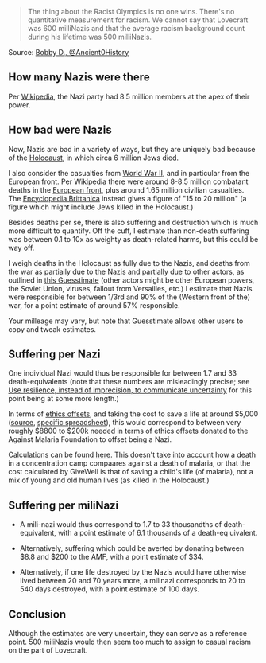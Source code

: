 > The thing about the Racist Olympics is no one wins. There's no quantitative measurement for racism. We cannot say that Lovecraft was 600 milliNazis and that the average racism background count during his lifetime was 500 milliNazis. 

Source: [Bobby D., @Ancient0History](https://twitter.com/Ancient0History/status/1430860119605137408)

## How many Nazis were there
Per [Wikipedia](https://en.wikipedia.org/wiki/Nazi_Party), the Nazi party had 8.5 million members at the apex of their power.

## How bad were Nazis
Now, Nazis are bad in a variety of ways, but they are uniquely bad because of the [Holocaust](https://en.wikipedia.org/wiki/The_Holocaust), in which circa 6 million Jews died. 

I also consider the casualties from [World War II](https://en.wikipedia.org/wiki/World_War_II_casualties), and in particular from the European front. Per Wikipedia there were around 8-8.5 million combatant deaths in the [European front](https://en.wikipedia.org/wiki/Western_Front_(World_War_II)), plus around 1.65 million civilian casualties. The [Encyclopedia Brittanica](https://www.britannica.com/topic/history-of-Europe/The-blast-of-World-War-II) instead gives a figure of "15 to 20 million" (a figure which might include Jews killed in the Holocaust.)

Besides deaths per se, there is also suffering and destruction which is much more difficult to quantify. Off the cuff, I estimate than non-death suffering was between 0.1 to 10x as weighty as death-related harms, but this could be way off.

I weigh deaths in the Holocaust as fully due to the Nazis, and deaths from the war as partially due to the Nazis and partially due to other actors, as outlined in [this Guesstimate](https://www.getguesstimate.com/models/19203) (other actors might be other European powers, the Soviet Union, viruses, fallout from Versailles, etc.) I estimate that Nazis were responsible for between 1/3rd and 90% of the (Western front of the) war, for a point estimate of around 57% responsible. 

Your milleage may vary, but note that Guesstimate allows other users to copy and tweak estimates.

## Suffering per Nazi

One individual Nazi would thus be responsible for between 1.7 and 33 death-equivalents (note that these numbers are misleadingly precise; see [Use resilience, instead of imprecision, to communicate uncertainty](https://forum.effectivealtruism.org/posts/m65R6pAAvd99BNEZL/use-resilience-instead-of-imprecision-to-communicate) for this point being at some more length.)

In terms of [ethics offsets](https://slatestarcodex.com/2015/01/04/ethics-offsets/), and taking the cost to save a life at around $5,000 ([source](https://www.givewell.org/how-we-work/our-criteria/cost-effectiveness/cost-effectiveness-models), [specific spreadsheet](https://docs.google.com/spreadsheets/d/11HsJLpq0Suf3SK_PmzzWpK1tr_BTd364j0l3xVvSCQw/edit#gid=1364064522)), this would correspond to between very roughly $8800 to $200k needed in terms of ethics offsets donated to the Against Malaria Foundation to offset being a Nazi.

Calculations can be found [here](https://www.getguesstimate.com/models/19203). This doesn't take into account how a death in a concentration camp compaares against a death of malaria, or that the cost calculated by GiveWell is that of saving a child's life (of malaria), not a mix of young and old human lives (as killed in the Holocaust.)

## Suffering per miliNazi

- A mili-nazi would thus correspond to 1.7 to 33 thousandths of death-equivalent, with a point estimate of 6.1 thousands of a death-eq	uivalent.

- Alternatively, suffering which could be averted by donating between $8.8 and $200 to the AMF, with a point estimate of $34.  

- Alternatively, if one life destroyed by the Nazis would have otherwise lived between 20 and 70 years more, a milinazi corresponds to 20 to 540 days destroyed, with a point estimate of 100 days. 

## Conclusion

Although the estimates are very uncertain, they can serve as a reference point. 500 miliNazis would then seem too much to assign to casual racism on the part of Lovecraft.
